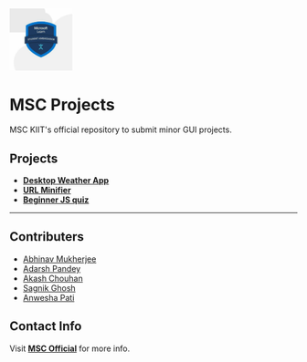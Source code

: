 <img src="./utils/MSAC.jpg" width="110px">
<!-- WASSSUPP :) -->

# MSC Projects

MSC KIIT's official repository to submit minor GUI projects.

## Projects

- **[Desktop Weather App](https://github.com/MSCKIIT/Small_Projects/tree/master/Desktop-Weather-App "View Project")**
- **[URL Minifier](https://github.com/MSCKIIT/Small_Projects/tree/master/URL%20Minifier "View Project")**
- **[Beginner JS quiz](https://github.com/MSCKIIT/Small_Projects/tree/master/javascript-quiz-main "View Project")**

---

## Contributers

- [Abhinav Mukherjee](https://github.com/abhinav-193 "View Profile")
- [Adarsh Pandey](https://github.com/adarsh01-debug "View Profile")
- [Akash Chouhan](https://github.com/akashchouhan16 "View Profile")
- [Sagnik Ghosh](https://github.com/sagnikghoshcr7 "View Profile")
- [Anwesha Pati](https://github.com/innatepanda "View Profile")

## Contact Info

Visit **[MSC Official](https://msackiit.tech/ "Visit Website")** for more info.
